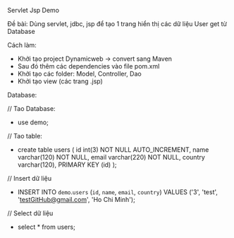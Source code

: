 Servlet Jsp Demo

Đề bài: Dùng servlet, jdbc, jsp để tạo 1 trang hiển thị các dữ liệu User get từ Database

Cách làm:
- Khởi tạo project Dynamicweb -> convert sang Maven
- Sau đó thêm các dependencies vào file pom.xml
- Khởi tạo các folder: Model, Controller, Dao
- Khởi tạo view (các trang .jsp)

Database:

// Tao Database:
- use demo;

// Tao table:
- create table users (
 id  int(3) NOT NULL AUTO_INCREMENT,
 name varchar(120) NOT NULL,
 email varchar(220) NOT NULL,
 country varchar(120),
 PRIMARY KEY (id)
);

// Insert dữ liệu
- INSERT INTO `demo`.`users` (`id`, `name`, `email`, `country`) VALUES ('3', 'test', 'testGitHub@gmail.com', 'Ho Chi Minh');

// Select dữ liệu
- select * from users;
